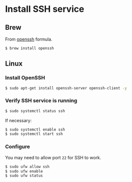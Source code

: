# Install SSH service

## Brew

From [openssh](https://formulae.brew.sh/formula/openssh) formula.

```sh
$ brew install openssh
```


## Linux

### Install OpenSSH

```sh
$ sudo apt-get install openssh-server openssh-client -y
```

### Verify SSH service is running

```sh
$ sudo systemctl status ssh
```

If necessary:

```sh
$ sudo systemctl enable ssh
$ sudo systemctl start ssh
```

### Configure

You may need to allow port `22` for SSH to work.

```sh
$ sudo ufw allow ssh
$ sudo ufw enable
$ sudo ufw status
```
